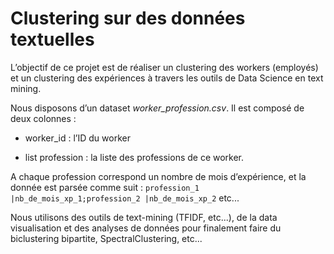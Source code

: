 # Clustering sur des données textuelles

L’objectif de ce projet est de réaliser un clustering des workers (employés) et un clustering des expériences à travers les outils de Data Science en text mining.

Nous disposons d’un dataset *worker_profession.csv*. Il est composé de deux colonnes :

- worker_id : l’ID du worker
    
- list profession : la liste des professions de ce worker.

A chaque profession correspond un nombre de mois d’expérience, et la donnée est parsée comme suit :
`profession_1 |nb_de_mois_xp_1;profession_2 |nb_de_mois_xp_2` etc...

Nous utilisons des outils de text-mining (TFIDF, etc...), de la data visualisation et des analyses de données pour finalement faire du biclustering bipartite, SpectralClustering, etc...
